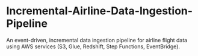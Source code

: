 # Incremental-Airline-Data-Ingestion-Pipeline
An event-driven, incremental data ingestion pipeline for airline flight data using AWS services (S3, Glue, Redshift, Step Functions, EventBridge).
